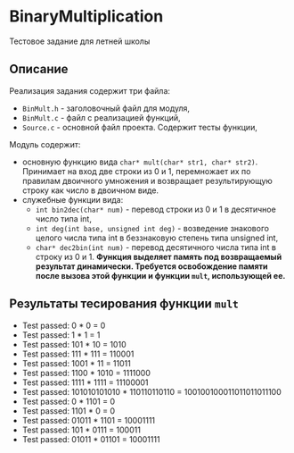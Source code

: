 # BinaryMultiplication
Тестовое задание для летней школы

## Описание
Реализация задания содержит три файла:
- `BinMult.h` - заголовочный файл для модуля,
- `BinMult.c` - файл с реализацией функций,
- `Source.c` - основной файл проекта. Содержит тесты функции,

Модуль содержит:
- основную функцию вида `char* mult(char* str1, char* str2)`. Принимает на вход две строки из 0 и 1, перемножает их по правилам двоичного умножения и возвращает результирующую строку как число в двоичном виде.
- служебные функции вида:
  - `int bin2dec(char* num)` - перевод строки из 0 и 1 в десятичное число типа int,
  - `int deg(int base, unsigned int deg)` - возведение знакового целого числа типа int в беззнаковую степень типа unsigned int,
  - `char* dec2bin(int num)` - перевод десятичного числа типа int в строку из 0 и 1. **Функция выделяет память под возвращаемый результат динамически. Требуется освобождение памяти после вызова этой функции и функции `mult`, использующей ее.**

## Результаты тесирования функции `mult`
- Test passed: 0 * 0 = 0
- Test passed: 1 * 1 = 1
- Test passed: 101 * 10 = 1010
- Test passed: 111 * 111 = 110001
- Test passed: 1001 * 11 = 11011
- Test passed: 1100 * 1010 = 1111000
- Test passed: 1111 * 1111 = 11100001
- Test passed: 101010101010 * 110110110110 = 100100100011011011011100
- Test passed: 0 * 1101 = 0
- Test passed: 1101 * 0 = 0
- Test passed: 01011 * 1101 = 10001111
- Test passed: 101 * 0111 = 100011
- Test passed: 01011 * 01101 = 10001111
